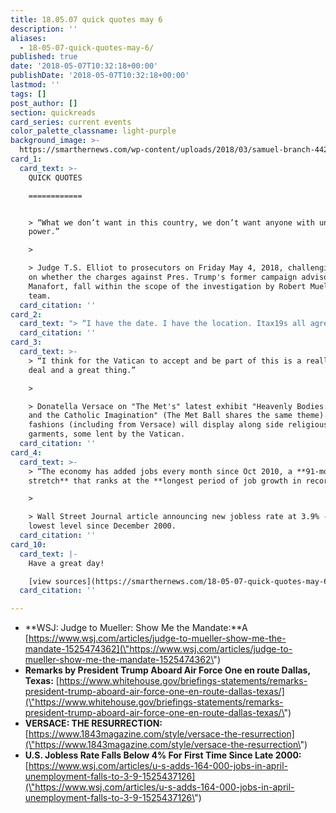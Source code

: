```yaml
---
title: 18.05.07 quick quotes may 6
description: ''
aliases:
  - 18-05-07-quick-quotes-may-6/
published: true
date: '2018-05-07T10:32:18+00:00'
publishDate: '2018-05-07T10:32:18+00:00'
lastmod: ''
tags: []
post_author: []
section: quickreads
card_series: current events
color_palette_classname: light-purple
background_image: >-
  https://smarthernews.com/wp-content/uploads/2018/03/samuel-branch-442129-unsplash-scaled.jpg
card_1:
  card_text: >-
    QUICK QUOTES

    ============


    > “What we don’t want in this country, we don’t want anyone with unfettered
    power.”

    > 

    > Judge T.S. Elliot to prosecutors on Friday May 4, 2018, challenging them
    on whether the charges against Pres. Trump's former campaign advisor, Paul
    Manafort, fall within the scope of the investigation by Robert Mueller's
    team.
  card_citation: ''
card_2:
  card_text: "> “I have the date. I have the location. Itax19s all agreed to.n> n> Pres. Trump Friday, May 4th, 2018 aboard Air Force One re: the potential history-making meeting with North Korean Dictator, Kim Jong Un - the first meeting ever between a sitting President and a North Korean leader."
  card_citation: ''
card_3:
  card_text: >-
    > “I think for the Vatican to accept and be part of this is a really big
    deal and a great thing.”

    > 

    > Donatella Versace on "The Met's" latest exhibit "Heavenly Bodies: Fashion
    and the Catholic Imagination" (The Met Ball shares the same theme). 150
    fashions (including from Versace) will display along side religious
    garments, some lent by the Vatican.
  card_citation: ''
card_4:
  card_text: >-
    > “The economy has added jobs every month since Oct 2010, a **91-month
    stretch** that ranks at the **longest period of job growth in record**.”

    > 

    > Wall Street Journal article announcing new jobless rate at 3.9% - the
    lowest level since December 2000.
  card_citation: ''
card_10:
  card_text: |-
    Have a great day!

    [view sources](https://smarthernews.com/18-05-07-quick-quotes-may-6/)
  card_citation: ''

---
```

*   **WSJ: Judge to Mueller: Show Me the Mandate:**A [https://www.wsj.com/articles/judge-to-mueller-show-me-the-mandate-1525474362](\"https://www.wsj.com/articles/judge-to-mueller-show-me-the-mandate-1525474362\")
*   **Remarks by President Trump Aboard Air Force One en route Dallas, Texas:** [https://www.whitehouse.gov/briefings-statements/remarks-president-trump-aboard-air-force-one-en-route-dallas-texas/](\"https://www.whitehouse.gov/briefings-statements/remarks-president-trump-aboard-air-force-one-en-route-dallas-texas/\")
*   **VERSACE: THE RESURRECTION:** [https://www.1843magazine.com/style/versace-the-resurrection](\"https://www.1843magazine.com/style/versace-the-resurrection\")
*   **U.S. Jobless Rate Falls Below 4% For First Time Since Late 2000:** [https://www.wsj.com/articles/u-s-adds-164-000-jobs-in-april-unemployment-falls-to-3-9-1525437126](\"https://www.wsj.com/articles/u-s-adds-164-000-jobs-in-april-unemployment-falls-to-3-9-1525437126\")